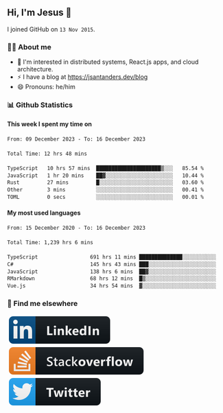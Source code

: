 ## Hi, I'm Jesus 👋

I joined GitHub on `13 Nov 2015`.

<!-- Talking about you -->

### 👨‍💻 About me

- 👦 I'm interested in distributed systems, React.js apps, and cloud architecture.
- ⚡️ I have a blog at <https://jsantanders.dev/blog>
- 😄 Pronouns: he/him

### 📊 Github Statistics

#### This week I spent my time on

<!--START_SECTION:weekly-->

```txt
From: 09 December 2023 - To: 16 December 2023

Total Time: 12 hrs 48 mins

TypeScript   10 hrs 57 mins  █████████████████████▒░░░   85.54 %
JavaScript   1 hr 20 mins    ██▓░░░░░░░░░░░░░░░░░░░░░░   10.44 %
Rust         27 mins         █░░░░░░░░░░░░░░░░░░░░░░░░   03.60 %
Other        3 mins          ░░░░░░░░░░░░░░░░░░░░░░░░░   00.41 %
TOML         0 secs          ░░░░░░░░░░░░░░░░░░░░░░░░░   00.01 %
```

<!--END_SECTION:weekly-->

#### My most used languages

<!--START_SECTION:alltime-->

```txt
From: 15 December 2020 - To: 16 December 2023

Total Time: 1,239 hrs 6 mins

TypeScript                 691 hrs 11 mins ██████████████░░░░░░░░░░░   55.78 %
C#                         145 hrs 43 mins ███░░░░░░░░░░░░░░░░░░░░░░   11.76 %
JavaScript                 138 hrs 6 mins  ██▓░░░░░░░░░░░░░░░░░░░░░░   11.15 %
RMarkdown                  68 hrs 12 mins  █▒░░░░░░░░░░░░░░░░░░░░░░░   05.50 %
Vue.js                     34 hrs 54 mins  ▓░░░░░░░░░░░░░░░░░░░░░░░░   02.82 %
```

<!--END_SECTION:alltime-->

### 📢 Find me elsewhere

<p>
  <a target="_blank" href="https://linkedin.com/in/jsantanders">
    <img src="https://github.com/jsantanders/jsantanders/blob/master/img/linkedin.svg" alt="LinkedIn" style="vertical-align:top; margin:4px">
  </a>
  
  <a target="_blank" href="https://stackoverflow.com/users/7318331/jesus-santander">
    <img src="https://github.com/jsantanders/jsantanders/blob/master/img/stackoverflow.svg" alt="StackOverflow" style="vertical-align:top; margin:4px">
  </a>
  
  <a target="_blank" href="http://twitter.com/jsantanders">
    <img src="https://github.com/jsantanders/jsantanders/blob/master/img/twitter.svg" alt="Twitter" style="vertical-align:top; margin:4px">
  </a>
</p>
